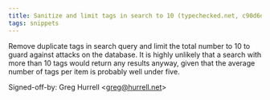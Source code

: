 ```yaml
---
title: Sanitize and limit tags in search to 10 (typechecked.net, c90d6d5)
tags: snippets
---
```


Remove duplicate tags in search query and limit the total number to 10 to guard against attacks on the database. It is highly unlikely that a search with more than 10 tags would return any results anyway, given that the average number of tags per item is probably well under five.

Signed-off-by: Greg Hurrell &lt;greg@hurrell.net&gt;
